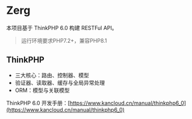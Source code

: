 # Zerg

本项目基于 ThinkPHP 6.0 构建 RESTFul API。

> 运行环境要求PHP7.2+，兼容PHP8.1

## ThinkPHP

- 三大核心：路由、控制器、模型
- 验证器、读取器、缓存与全局异常处理
- ORM：模型与关联模型

ThinkPHP 6.0 开发手册：[https://www.kancloud.cn/manual/thinkphp6_0](https://www.kancloud.cn/manual/thinkphp6_0)
